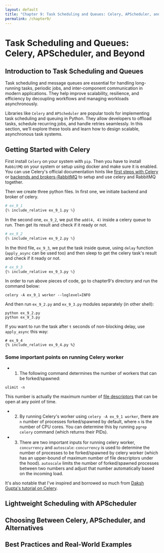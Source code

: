 ```yaml
---
layout: default
title: "Chapter 9: Task Scheduling and Queues: Celery, APScheduler, and Beyond"
permalink: /chapter9/
---
```


# Task Scheduling and Queues: Celery, APScheduler, and Beyond
## Introduction to Task Scheduling and Queues

Task scheduling and message queues are essential for handling long-running tasks,
periodic jobs, and inter-component communication in modern applications.
They help improve scalability, resilience, and efficiency
by decoupling workflows and managing workloads asynchronously.

Libraries like `Celery` and `APScheduler` are popular tools for implementing task scheduling and queuing in Python.
They allow developers to offload tasks, schedule recurring jobs, and handle retries seamlessly.
In this section, we’ll explore these tools and learn how to design scalable, asynchronous task systems.

## Getting Started with Celery

First install `Celery` on your system with `pip`.
Then you have to install `RabbitMQ` on your system or setup using docker and make sure it is enabled.
You can use Celery's official documentation hints like
[first steps with Celery](https://docs.celeryq.dev/en/latest/getting-started/first-steps-with-celery.html#rabbitmq)
or [backends and brokers-RabbitMQ](https://docs.celeryq.dev/en/latest/getting-started/backends-and-brokers/rabbitmq.html)
to setup and use celery and RabbitMQ together.

Then we create three python files.
In first one, we initiate backend and broker of celery.
```python
# ex_9_1
{% include_relative ex_9_1.py %}
```

In the second one, `ex_9_2`, we put the `add(4, 4)` inside a celery queue to run.
Then get its result and check if it ready or not.

```python
# ex_9_2
{% include_relative ex_9_2.py %}
```

In the third file, `ex_9_3`, we put the task inside queue, using `delay` function
(`apply_async` can be used too)
and then sleep to get the celery task's result and check if it ready or not.
```python
# ex_9_3
{% include_relative ex_9_3.py %}
```

In order to run above pieces of code, go to chapter9's directory
and run the command below:
```shell
celery -A ex_9_1 worker --loglevel=INFO
```

And then run `ex_9_2.py` and `ex_9_3.py` modules separately (in other shell):
```shell
python ex_9_2.py
python ex_9_3.py
```

If you want to run the task after `t` seconds of non-blocking delay, use `apply_async` this way:
```
# ex_9_4
{% include_relative ex_9_4.py %}
```

### **Some important points on running Celery worker**
 - 1. The following command determines the number of workers that can be forked/spawned:
 ```shell
 ulimit -n
 ```
 This number is actually the maximum number of
 [file descriptors](https://stackoverflow.com/questions/5256599/what-are-file-descriptors-explained-in-simple-terms)
 that can be open at any point of time.

 - 2. By running Celery's worker using `celery -A ex_9_1 worker`,
 there are `n` number of processes forked/spawned by default, where `n` is the number of CPU cores.
 You can determine this by running `pgrep celery` command (which returns their PIDs).

 - 3. There are two important inputs for running celery worker, `concurrency` and `autoscale`:
 `concurrency` is used to determine the number of processes to be forked/spawned by celery worker
 (which has an upper-bound of maximum number of file descriptors under the hood).
 `autoscale` limits the number of forked/spawned processes between two numbers
 and adjust that number automatically based on the incoming load.

It's also notable that I've inspired and borrowed so much from
[Daksh Gupta's tutorial on Celery](https://www.youtube.com/watch?v=v-Snbz3WmJU).

## Lightweight Scheduling with APScheduler





## Choosing Between Celery, APScheduler, and Alternatives





## Best Practices and Real-World Examples
